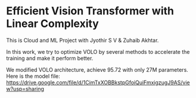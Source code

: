 # Efficient Vision Transformer with Linear Complexity
This is Cloud and ML Project with Jyothir S V & Zuhaib Akhtar.

In this work, we try to optimize VOLO by several methods to accelerate the training and make it perform better.

We modified VOLO architecture, achieve 95.72 with only 27M parameters.
Here is the model file:  https://drive.google.com/file/d/1CimTxXOBBkstpGfoiQuiFmxigzugJ9AS/view?usp=sharing
